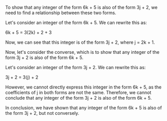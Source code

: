  To show that any integer of the form 6k + 5 is also of the form 3j + 2, we need to find a relationship between these two forms.

Let's consider an integer of the form 6k + 5. We can rewrite this as:

6k + 5 = 3(2k) + 2 + 3

Now, we can see that this integer is of the form 3j + 2, where j = 2k + 1.

Now, let's consider the converse, which is to show that any integer of the form 3j + 2 is also of the form 6k + 5.

Let's consider an integer of the form 3j + 2. We can rewrite this as:

3j + 2 = 3(j) + 2

However, we cannot directly express this integer in the form 6k + 5, as the coefficients of j in both forms are not the same. Therefore, we cannot conclude that any integer of the form 3j + 2 is also of the form 6k + 5.

In conclusion, we have shown that any integer of the form 6k + 5 is also of the form 3j + 2, but not conversely.